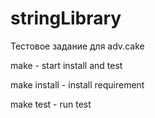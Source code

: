 # stringLibrary
Тестовое задание для adv.cake

make - start install and test

make install - install requirement

make test - run test
